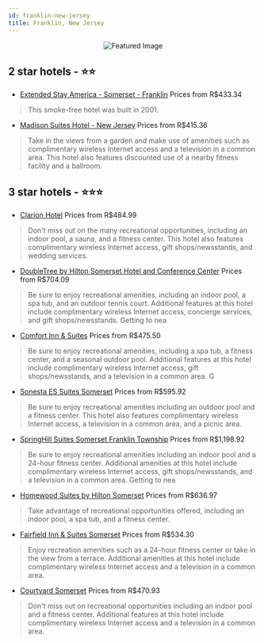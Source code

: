 ```yaml
---
id: franklin-new-jersey
title: Franklin, New Jersey
---
```


<center><img src="https://i.travelapi.com/hotels/1000000/20000/10800/10713/63dbe2a3_z.jpg" alt="Featured Image" /></center>


##  2 star hotels - ⭐️⭐️

-    [Extended Stay America - Somerset - Franklin](https://us.hurb.com/hotels/franklin/extended-stay-america-somerset-franklin-JNP-JP198031?cmp=18055) Prices from R$433.34
   > This smoke-free hotel was built in 2001.
-    [Madison Suites Hotel - New Jersey](https://us.hurb.com/hotels/franklin/madison-suites-hotel-new-jersey-JNP-JP116282?cmp=18055) Prices from R$415.36
   > Take in the views from a garden and make use of amenities such as complimentary wireless Internet access and a television in a common area. This hotel also features discounted use of a nearby fitness facility and a ballroom.

##  3 star hotels - ⭐️⭐️⭐️

-    [Clarion Hotel](https://us.hurb.com/hotels/franklin/clarion-hotel-JNP-JP798181?cmp=18055) Prices from R$484.99
   > Don't miss out on the many recreational opportunities, including an indoor pool, a sauna, and a fitness center. This hotel also features complimentary wireless Internet access, gift shops/newsstands, and wedding services.
-    [DoubleTree by Hilton Somerset Hotel and Conference Center](https://us.hurb.com/hotels/franklin/doubletree-by-hilton-somerset-hotel-and-conference-center-JNP-JP813628?cmp=18055) Prices from R$704.09
   > Be sure to enjoy recreational amenities, including an indoor pool, a spa tub, and an outdoor tennis court. Additional features at this hotel include complimentary wireless Internet access, concierge services, and gift shops/newsstands. Getting to nea
-    [Comfort Inn & Suites](https://us.hurb.com/hotels/franklin/comfort-inn-suites-JNP-JP019508?cmp=18055) Prices from R$475.50
   > Be sure to enjoy recreational amenities, including a spa tub, a fitness center, and a seasonal outdoor pool. Additional features at this hotel include complimentary wireless Internet access, gift shops/newsstands, and a television in a common area. G
-    [Sonesta ES Suites Somerset](https://us.hurb.com/hotels/franklin/sonesta-es-suites-somerset-JNP-JP086716?cmp=18055) Prices from R$595.92
   > Be sure to enjoy recreational amenities including an outdoor pool and a fitness center. This hotel also features complimentary wireless Internet access, a television in a common area, and a picnic area.
-    [SpringHill Suites Somerset Franklin Township](https://us.hurb.com/hotels/franklin/springhill-suites-somerset-franklin-township-JNP-JP00554R?cmp=18055) Prices from R$1,198.92
   > Be sure to enjoy recreational amenities including an indoor pool and a 24-hour fitness center. Additional amenities at this hotel include complimentary wireless Internet access, gift shops/newsstands, and a television in a common area. Getting to nea
-    [Homewood Suites by Hilton Somerset](https://us.hurb.com/hotels/franklin/homewood-suites-by-hilton-somerset-JNP-JP019509?cmp=18055) Prices from R$636.97
   > Take advantage of recreational opportunities offered, including an indoor pool, a spa tub, and a fitness center.
-    [Fairfield Inn & Suites Somerset](https://us.hurb.com/hotels/franklin/fairfield-inn-suites-somerset-JNP-JP340041?cmp=18055) Prices from R$534.30
   > Enjoy recreation amenities such as a 24-hour fitness center or take in the view from a terrace. Additional amenities at this hotel include complimentary wireless Internet access and a television in a common area.
-    [Courtyard Somerset](https://us.hurb.com/hotels/franklin/courtyard-somerset-JNP-JP186462?cmp=18055) Prices from R$470.93
   > Don't miss out on recreational opportunities including an indoor pool and a fitness center. Additional features at this hotel include complimentary wireless Internet access and a television in a common area.
